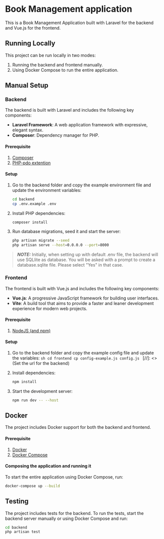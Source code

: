 # Book Management application

This is a Book Management Application built with Laravel for the backend and Vue.js for the frontend.

## Running Locally

This project can be run locally in two modes:

1. Running the backend and frontend manually.
2. Using Docker Compose to run the entire application.

## Manual Setup

### Backend

The backend is built with Laravel and includes the following key components:

- **Laravel Framework**: A web application framework with expressive, elegant syntax.
- **Composer**: Dependency manager for PHP.

#### Prerequisite

1. [Composer](https://getcomposer.org/)
2. [PHP-pdo extention](https://www.php.net/manual/en/book.pdo.php)

#### Setup

1. Go to the backend folder and copy the example environment file and update the environment variables:

   ```sh
   cd backend
   cp .env.example .env
   ```

2. Install PHP dependencies:

   ```sh
   composer install
   ```

3. Run database migrations, seed it and start the server:

   ```sh
   php artisan migrate --seed
   php artisan serve --host=0.0.0.0 --port=8000

   ```

> **_NOTE:_** Initially, when setting up with default .env file, the backend will use SQLlite as database. You will be asked with a prompt to create a database.sqlite file. Please select "Yes" in that case.

### Frontend

The frontend is built with Vue.js and includes the following key components:

- **Vue.js**: A progressive JavaScript framework for building user interfaces.
- **Vite**: A build tool that aims to provide a faster and leaner development experience for modern web projects.

#### Prerequisite

1. [NodeJS (and npm)](https://nodejs.org/en)

#### Setup

1. Go to the backend folder and copy the example config file and update the variables:
   `sh
cd frontend
cp config-example.js config.js
`
   [//]: <> (Set the url for the backend)

2. Install dependencies:

   ```sh
   npm install
   ```

3. Start the development server:
   ```sh
   npm run dev -- --host
   ```

## Docker

The project includes Docker support for both the backend and frontend.

#### Prerequisite

1. [Docker](https://docs.docker.com/get-docker/)
2. [Docker Compose](https://docs.docker.com/compose/install/)

#### Composing the application and running it

To start the entire application using Docker Compose, run:

```sh
docker-compose up --build
```

## Testing

The project includes tests for the backend. To run the tests, start the backend server manually or using Docker Compose and run:

```sh
cd backend
php artisan test
```
